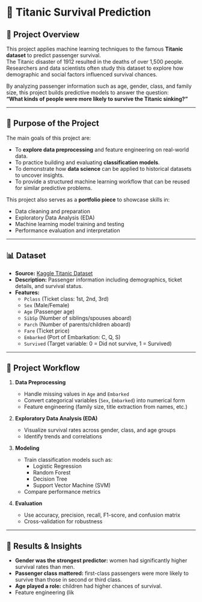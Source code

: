 # 🚢 Titanic Survival Prediction

## 📌 Project Overview
This project applies machine learning techniques to the famous **Titanic dataset** to predict passenger survival.  
The Titanic disaster of 1912 resulted in the deaths of over 1,500 people. Researchers and data scientists often study this dataset to explore how demographic and social factors influenced survival chances.  

By analyzing passenger information such as age, gender, class, and family size, this project builds predictive models to answer the question:  
**“What kinds of people were more likely to survive the Titanic sinking?”**

---

## 🎯 Purpose of the Project
The main goals of this project are:
- To **explore data preprocessing** and feature engineering on real-world data.  
- To practice building and evaluating **classification models**.  
- To demonstrate how **data science** can be applied to historical datasets to uncover insights.  
- To provide a structured machine learning workflow that can be reused for similar predictive problems.

This project also serves as a **portfolio piece** to showcase skills in:
- Data cleaning and preparation  
- Exploratory Data Analysis (EDA)  
- Machine learning model training and testing  
- Performance evaluation and interpretation  

---

## 📊 Dataset
- **Source:** [Kaggle Titanic Dataset](https://www.kaggle.com/c/titanic/data)  
- **Description:** Passenger information including demographics, ticket details, and survival status.  
- **Features:**
  - `Pclass` (Ticket class: 1st, 2nd, 3rd)  
  - `Sex` (Male/Female)  
  - `Age` (Passenger age)  
  - `SibSp` (Number of siblings/spouses aboard)  
  - `Parch` (Number of parents/children aboard)  
  - `Fare` (Ticket price)  
  - `Embarked` (Port of Embarkation: C, Q, S)  
  - `Survived` (Target variable: 0 = Did not survive, 1 = Survived)  

---

## 🔧 Project Workflow
1. **Data Preprocessing**
   - Handle missing values in `Age` and `Embarked`  
   - Convert categorical variables (`Sex`, `Embarked`) into numerical form  
   - Feature engineering (family size, title extraction from names, etc.)

2. **Exploratory Data Analysis (EDA)**
   - Visualize survival rates across gender, class, and age groups  
   - Identify trends and correlations  

3. **Modeling**
   - Train classification models such as:
     - Logistic Regression  
     - Random Forest  
     - Decision Tree  
     - Support Vector Machine (SVM)  
   - Compare performance metrics  

4. **Evaluation**
   - Use accuracy, precision, recall, F1-score, and confusion matrix  
   - Cross-validation for robustness  

---

## 🚀 Results & Insights
- **Gender was the strongest predictor:** women had significantly higher survival rates than men.  
- **Passenger class mattered:** first-class passengers were more likely to survive than those in second or third class.  
- **Age played a role:** children had higher chances of survival.  
- Feature engineering (lik
